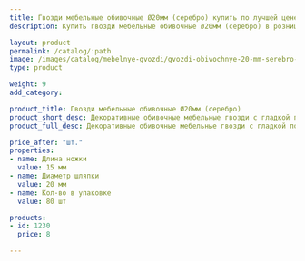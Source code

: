 ```yaml
---
title: Гвозди мебельные обивочные Ø20мм (серебро) купить по лучшей цене с доставкой - Поролоныч
description: Купить гвозди мебельные обивочные ø20мм (серебро) в розницу с доставкой по Москве в интернет-магазине Поролоныча.

layout: product
permalink: /catalog/:path
image: /images/catalog/mebelnye-gvozdi/gvozdi-obivochnye-20-mm-serebro-01_1600w.jpg
type: product

weight: 9
add_category: 

product_title: Гвозди мебельные обивочные Ø20мм (серебро)
product_short_desc: Декоративные обивочные мебельные гвозди с гладкой поверхностью. Цвет - серебро.
product_full_desc: Декоративные обивочные мебельные гвозди с гладкой поверхностью. Цвет - серебро.

price_after: "шт."
properties:
- name: Длина ножки
  value: 15 мм
- name: Диаметр шляпки
  value: 20 мм
- name: Кол-во в упаковке
  value: 80 шт

products:
- id: 1230
  price: 8

---
```


